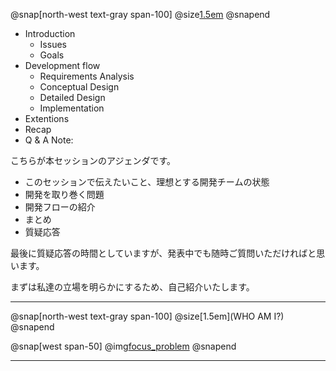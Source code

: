 @snap[north-west text-gray span-100]
@size[1.5em](Agenda)
@snapend

- Introduction
    - Issues
    - Goals
- Development flow
    - Requirements Analysis
    - Conceptual Design
    - Detailed Design
    - Implementation
- Extentions
- Recap 
- Q & A
Note:

こちらが本セッションのアジェンダです。

- このセッションで伝えたいこと、理想とする開発チームの状態
- 開発を取り巻く問題
- 開発フローの紹介
- まとめ
- 質疑応答

最後に質疑応答の時間としていますが、発表中でも随時ご質問いただければと思います。

まずは私達の立場を明らかにするため、自己紹介いたします。

---
@snap[north-west text-gray span-100]
@size[1.5em](WHO AM I?)
@snapend

@snap[west span-50]
@img[focus_problem](assets/img/deadline.png)
@snapend



---

